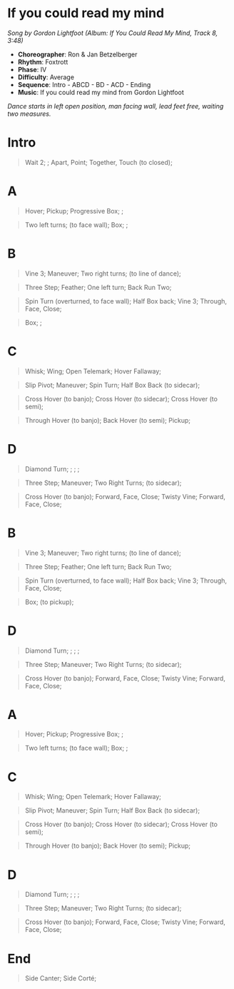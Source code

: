 # If you could read my mind
*Song by Gordon Lightfoot (Album: If You Could Read My Mind, Track 8, 3:48)*

* **Choreographer**: Ron & Jan Betzelberger
* **Rhythm**: Foxtrott
* **Phase**: IV
* **Difficulty**: Average
* **Sequence**: Intro - ABCD - BD - ACD - Ending
* **Music**: If you could read my mind from Gordon Lightfoot

*Dance starts in left open position, man facing wall, lead feet free, waiting two measures.*

# Intro

> Wait 2; ; Apart, Point; Together, Touch (to closed);

# A

> Hover; Pickup; Progressive Box; ;

> Two left turns; (to face wall); Box; ;

# B

> Vine 3; Maneuver; Two right turns; (to line of dance);

> Three Step; Feather; One left turn; Back Run Two;

> Spin Turn (overturned, to face wall); Half Box back; Vine 3; Through, Face, Close;

> Box; ;

# C

> Whisk; Wing; Open Telemark; Hover Fallaway;

> Slip Pivot; Maneuver; Spin Turn; Half Box Back (to sidecar);

> Cross Hover (to banjo); Cross Hover (to sidecar); Cross Hover (to semi);

> Through Hover (to banjo); Back Hover (to semi); Pickup;

# D

> Diamond Turn; ; ; ;

> Three Step; Maneuver; Two Right Turns; (to sidecar);

> Cross Hover (to banjo); Forward, Face, Close; Twisty Vine; Forward, Face, Close;

# B

> Vine 3; Maneuver; Two right turns; (to line of dance);

> Three Step; Feather; One left turn; Back Run Two;

> Spin Turn (overturned, to face wall); Half Box back; Vine 3; Through, Face, Close;

> Box; (to pickup);

# D

> Diamond Turn; ; ; ;

> Three Step; Maneuver; Two Right Turns; (to sidecar);

> Cross Hover (to banjo); Forward, Face, Close; Twisty Vine; Forward, Face, Close;

# A

> Hover; Pickup; Progressive Box; ;

> Two left turns; (to face wall); Box; ;

# C

> Whisk; Wing; Open Telemark; Hover Fallaway;

> Slip Pivot; Maneuver; Spin Turn; Half Box Back (to sidecar);

> Cross Hover (to banjo); Cross Hover (to sidecar); Cross Hover (to semi);

> Through Hover (to banjo); Back Hover (to semi); Pickup;

# D

> Diamond Turn; ; ; ;

> Three Step; Maneuver; Two Right Turns; (to sidecar);

> Cross Hover (to banjo); Forward, Face, Close; Twisty Vine; Forward, Face, Close;

# End

> Side Canter; Side Corté;

